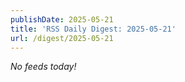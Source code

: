 ```yaml
---
publishDate: 2025-05-21
title: 'RSS Daily Digest: 2025-05-21'
url: /digest/2025-05-21
---
```


_No feeds today!_
